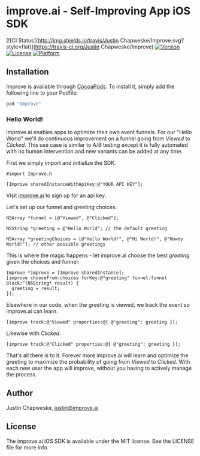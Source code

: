 # improve.ai - Self-Improving App iOS SDK

[![CI Status](http://img.shields.io/travis/Justin Chapweske/Improve.svg?style=flat)](https://travis-ci.org/Justin Chapweske/Improve)
[![Version](https://img.shields.io/cocoapods/v/Improve.svg?style=flat)](http://cocoapods.org/pods/Improve)
[![License](https://img.shields.io/cocoapods/l/Improve.svg?style=flat)](http://cocoapods.org/pods/Improve)
[![Platform](https://img.shields.io/cocoapods/p/Improve.svg?style=flat)](http://cocoapods.org/pods/Improve)


## Installation

Improve is available through [CocoaPods](http://cocoapods.org). To install
it, simply add the following line to your Podfile:

```ruby
pod "Improve"
```

### Hello World!

improve.ai enables apps to optimize their own event funnels.  For our "Hello World" we'll do continuous improvement on a funnel going from *Viewed* to *Clicked*.  This use case is similar to A/B testing except it is fully automated with no human intervention and new variants can be added at any time.

First we simply import and initialize the SDK.

```objc
#import Improve.h

[Improve sharedInstanceWithApiKey:@"YOUR API KEY"];

```

Visit [improve.ai](http://improve.ai) to sign up for an api key.

Let's set up our funnel and greeting choices.

```objc
NSArray *funnel = [@"Viewed", @"Clicked"];

NSString *greeting = @"Hello World"; // the default greeting

NSArray *greetingChoices = [@"Hello World!", @"Hi World!", @"Howdy World!"]; // other possible greetings

```

This is where the magic happens - let improve.ai choose the best *greeting* given the choices and funnel:

```objc
Improve *improve = [Improve sharedInstance];
[improve chooseFrom:choices forKey:@"greeting" funnel:funnel block:^(NSString* result) {
  greeting = result;
}];

```
Elsewhere in our code, when the greeting is viewed, we track the event so improve.ai can learn.

```objc
[improve track:@"Viewed" properties:@{ @"greeting": greeting }];

```

Likewise with *Clicked*.

```objc
[improve track:@"Clicked" properties:@{ @"greeting": greeting }];

```

That's all there is to it.  Forever more improve.ai will learn and optimize the greeting to maximize the probability of going from *Viewed* to *Clicked*.  With each new user the app will improve, without you having to actively manage the process.


## Author

Justin Chapweske, justin@improve.ai

## License

The improve.ai iOS SDK is available under the MIT license. See the LICENSE file for more info.
